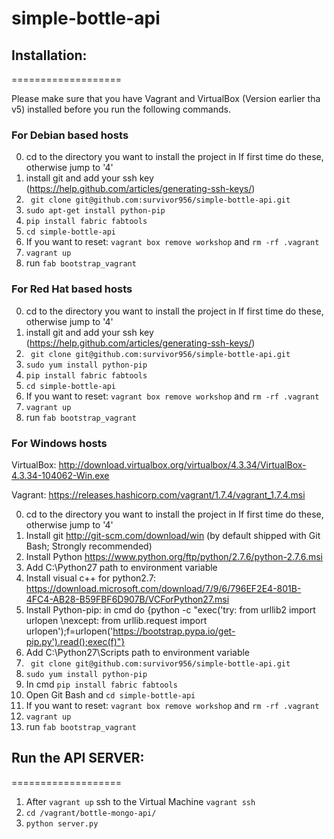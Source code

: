 # simple-bottle-api


## Installation:
===================

Please make sure that you have Vagrant and VirtualBox (Version earlier tha v5) installed before you run the following commands.

### For Debian based hosts
0. cd to the directory you want to install the project in
If first time do these, otherwise jump to '4'
1. install git and add your ssh key (https://help.github.com/articles/generating-ssh-keys/)
2. ` git clone git@github.com:survivor956/simple-bottle-api.git`
3. `sudo apt-get install python-pip`
4. `pip install fabric fabtools`
5. `cd simple-bottle-api`
6. If you want to reset:
    `vagrant box remove workshop` and 
    `rm -rf .vagrant`
7. `vagrant up`
8. run `fab bootstrap_vagrant`

### For Red Hat based hosts
0. cd to the directory you want to install the project in
If first time do these, otherwise jump to '4'
1. install git and add your ssh key (https://help.github.com/articles/generating-ssh-keys/)
2. ` git clone git@github.com:survivor956/simple-bottle-api.git`
3. `sudo yum install python-pip`
4. `pip install fabric fabtools`
5. `cd simple-bottle-api`
6. If you want to reset:
    `vagrant box remove workshop` and 
    `rm -rf .vagrant`
7. `vagrant up`
8. run `fab bootstrap_vagrant`

### For Windows hosts
VirtualBox: http://download.virtualbox.org/virtualbox/4.3.34/VirtualBox-4.3.34-104062-Win.exe

Vagrant: https://releases.hashicorp.com/vagrant/1.7.4/vagrant_1.7.4.msi

0. cd to the directory you want to install the project in
If first time do these, otherwise jump to '4'
1. Install git http://git-scm.com/download/win (by default shipped with Git Bash; Strongly recommended)
2. Install Python https://www.python.org/ftp/python/2.7.6/python-2.7.6.msi
3. Add C:\Python27 path to environment variable
4. Install visual c++ for python2.7: https://download.microsoft.com/download/7/9/6/796EF2E4-801B-4FC4-AB28-B59FBF6D907B/VCForPython27.msi
5. Install Python-pip: in cmd do {python -c "exec('try: from urllib2 import urlopen \nexcept: from urllib.request import urlopen');f=urlopen('https://bootstrap.pypa.io/get-pip.py').read();exec(f)"}
6. Add C:\Python27\Scripts path to environment variable
7. ` git clone git@github.com:survivor956/simple-bottle-api.git`
8. `sudo yum install python-pip`
9. In cmd `pip install fabric fabtools`
10. Open Git Bash and `cd simple-bottle-api`
11. If you want to reset: `vagrant box remove workshop` and 
    `rm -rf .vagrant`
12. `vagrant up`
13. run `fab bootstrap_vagrant`

## Run the API SERVER:
===================
1. After `vagrant up` ssh to the Virtual Machine `vagrant ssh`
2. `cd /vagrant/bottle-mongo-api/`
2. `python server.py`
